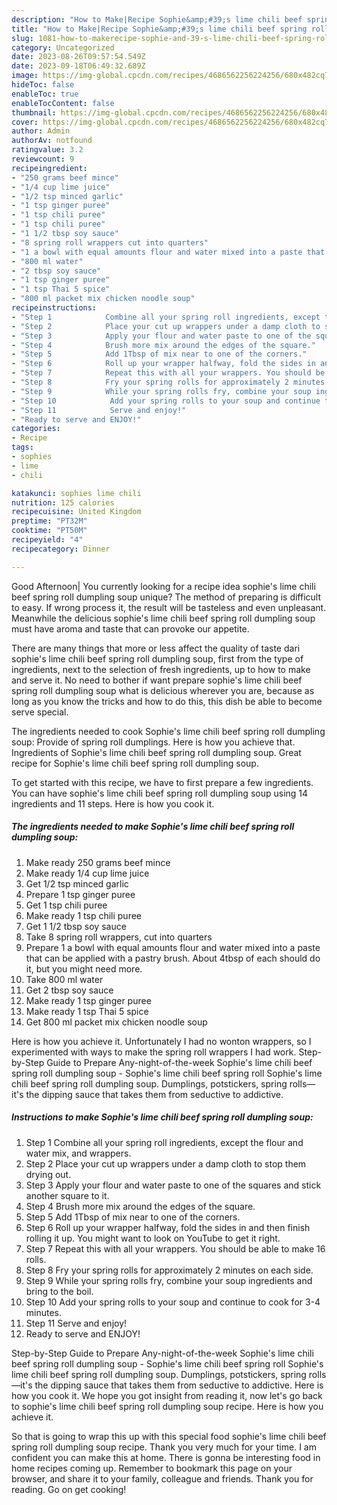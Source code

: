 ```yaml
---
description: "How to Make|Recipe Sophie&amp;#39;s lime chili beef spring roll dumpling soup {That is Special"
title: "How to Make|Recipe Sophie&amp;#39;s lime chili beef spring roll dumpling soup {That is Special"
slug: 1081-how-to-makerecipe-sophie-and-39-s-lime-chili-beef-spring-roll-dumpling-soup-that-is-special
category: Uncategorized
date: 2023-08-26T09:57:54.549Z
date: 2023-09-18T06:49:32.689Z
image: https://img-global.cpcdn.com/recipes/4686562256224256/680x482cq70/sophies-lime-chili-beef-spring-roll-dumpling-soup-recipe-main-photo.jpg
hideToc: false
enableToc: true
enableTocContent: false
thumbnail: https://img-global.cpcdn.com/recipes/4686562256224256/680x482cq70/sophies-lime-chili-beef-spring-roll-dumpling-soup-recipe-main-photo.jpg
cover: https://img-global.cpcdn.com/recipes/4686562256224256/680x482cq70/sophies-lime-chili-beef-spring-roll-dumpling-soup-recipe-main-photo.jpg
author: Admin
authorAv: notfound
ratingvalue: 3.2
reviewcount: 9
recipeingredient:
- "250 grams beef mince"
- "1/4 cup lime juice"
- "1/2 tsp minced garlic"
- "1 tsp ginger puree"
- "1 tsp chili puree"
- "1 tsp chili puree"
- "1 1/2 tbsp soy sauce"
- "8 spring roll wrappers cut into quarters"
- "1 a bowl with equal amounts flour and water mixed into a paste that can be applied with a pastry brush About 4tbsp of each should do it but you might need more"
- "800 ml water"
- "2 tbsp soy sauce"
- "1 tsp ginger puree"
- "1 tsp Thai 5 spice"
- "800 ml packet mix chicken noodle soup"
recipeinstructions:
- "Step 1            Combine all your spring roll ingredients, except the flour and water mix, and wrappers."
- "Step 2            Place your cut up wrappers under a damp cloth to stop them drying out."
- "Step 3            Apply your flour and water paste to one of the squares and stick another square to it."
- "Step 4            Brush more mix around the edges of the square."
- "Step 5            Add 1Tbsp of mix near to one of the corners."
- "Step 6            Roll up your wrapper halfway, fold the sides in and then finish rolling it up. You might want to look on YouTube to get it right."
- "Step 7            Repeat this with all your wrappers. You should be able to make 16 rolls."
- "Step 8            Fry your spring rolls for approximately 2 minutes on each side."
- "Step 9            While your spring rolls fry, combine your soup ingredients and bring to the boil."
- "Step 10            Add your spring rolls to your soup and continue to cook for 3-4 minutes."
- "Step 11            Serve and enjoy!"
- "Ready to serve and ENJOY!"
categories:
- Recipe
tags:
- sophies
- lime
- chili

katakunci: sophies lime chili 
nutrition: 125 calories
recipecuisine: United Kingdom
preptime: "PT32M"
cooktime: "PT50M"
recipeyield: "4"
recipecategory: Dinner

---
```



Good Afternoon| You currently looking for a recipe idea sophie&#39;s lime chili beef spring roll dumpling soup unique? The method of preparing is difficult to easy. If wrong process it, the result will be tasteless and even unpleasant. Meanwhile the delicious sophie&#39;s lime chili beef spring roll dumpling soup must have aroma and taste that can provoke our appetite.






There are many things that more or less affect the quality of taste dari sophie&#39;s lime chili beef spring roll dumpling soup, first from the type of ingredients, next to the selection of fresh ingredients, up to how to make and serve it. No need to bother if want prepare sophie&#39;s lime chili beef spring roll dumpling soup what is delicious wherever you are, because as long as you know the tricks and how to do this, this dish be able to become serve  special.


The ingredients needed to cook Sophie&#39;s lime chili beef spring roll dumpling soup: Provide of spring roll dumplings. Here is how you achieve that. Ingredients of Sophie&#39;s lime chili beef spring roll dumpling soup. Great recipe for Sophie&#39;s lime chili beef spring roll dumpling soup.


To get started with this recipe, we have to first prepare a few ingredients. You can have sophie&#39;s lime chili beef spring roll dumpling soup using 14 ingredients and 11 steps. Here is how you cook it.

<!--inarticleads1-->

##### The ingredients needed to make Sophie&#39;s lime chili beef spring roll dumpling soup:

1. Make ready 250 grams beef mince
1. Make ready 1/4 cup lime juice
1. Get 1/2 tsp minced garlic
1. Prepare 1 tsp ginger puree
1. Get 1 tsp chili puree
1. Make ready 1 tsp chili puree
1. Get 1 1/2 tbsp soy sauce
1. Take 8 spring roll wrappers, cut into quarters
1. Prepare 1 a bowl with equal amounts flour and water mixed into a paste that can be applied with a pastry brush. About 4tbsp of each should do it, but you might need more.
1. Take 800 ml water
1. Get 2 tbsp soy sauce
1. Make ready 1 tsp ginger puree
1. Make ready 1 tsp Thai 5 spice
1. Get 800 ml packet mix chicken noodle soup


Here is how you achieve it. Unfortunately I had no wonton wrappers, so I experimented with ways to make the spring roll wrappers I had work. Step-by-Step Guide to Prepare Any-night-of-the-week Sophie&#39;s lime chili beef spring roll dumpling soup - Sophie&#39;s lime chili beef spring roll Sophie&#39;s lime chili beef spring roll dumpling soup. Dumplings, potstickers, spring rolls—it&#39;s the dipping sauce that takes them from seductive to addictive. 

<!--inarticleads2-->

##### Instructions to make Sophie&#39;s lime chili beef spring roll dumpling soup:

1. Step 1            Combine all your spring roll ingredients, except the flour and water mix, and wrappers.
1. Step 2            Place your cut up wrappers under a damp cloth to stop them drying out.
1. Step 3            Apply your flour and water paste to one of the squares and stick another square to it.
1. Step 4            Brush more mix around the edges of the square.
1. Step 5            Add 1Tbsp of mix near to one of the corners.
1. Step 6            Roll up your wrapper halfway, fold the sides in and then finish rolling it up. You might want to look on YouTube to get it right.
1. Step 7            Repeat this with all your wrappers. You should be able to make 16 rolls.
1. Step 8            Fry your spring rolls for approximately 2 minutes on each side.
1. Step 9            While your spring rolls fry, combine your soup ingredients and bring to the boil.
1. Step 10            Add your spring rolls to your soup and continue to cook for 3-4 minutes.
1. Step 11            Serve and enjoy!
1. Ready to serve and ENJOY!

Step-by-Step Guide to Prepare Any-night-of-the-week Sophie&#39;s lime chili beef spring roll dumpling soup - Sophie&#39;s lime chili beef spring roll Sophie&#39;s lime chili beef spring roll dumpling soup. Dumplings, potstickers, spring rolls—it&#39;s the dipping sauce that takes them from seductive to addictive. Here is how you cook it. We hope you got insight from reading it, now let&#39;s go back to sophie&#39;s lime chili beef spring roll dumpling soup recipe. Here is how you achieve it. 

So that is going to wrap this up with this special food sophie&#39;s lime chili beef spring roll dumpling soup recipe. Thank you very much for your time. I am confident you can make this at home. There is gonna be interesting food in home recipes coming up. Remember to bookmark this page on your browser, and share it to your family, colleague and friends. Thank you for reading. Go on get cooking!
